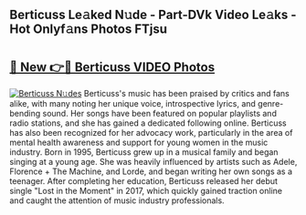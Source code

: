 ## Berticuss Le𝚊ked N𝚞de - Part-DVk Video Le𝚊ks - Hot Onlyf𝚊ns Photos FTjsu

# <h2><a href="http://ab96996.deff.icu/?id=Berticuss">🔗 New 👉🔴 Berticuss VIDEO Photos</a></h2>

[![Berticuss N𝚞des](https://i.imgur.com/rIISA9y.gif)](http://ab96996.deff.icu/?id=Berticuss)
Berticuss's music has been praised by critics and fans alike, with many noting her unique voice, introspective lyrics, and genre-bending sound. Her songs have been featured on popular playlists and radio stations, and she has gained a dedicated following online. Berticuss has also been recognized for her advocacy work, particularly in the area of mental health awareness and support for young women in the music industry. Born in 1995, Berticuss grew up in a musical family and began singing at a young age. She was heavily influenced by artists such as Adele, Florence + The Machine, and Lorde, and began writing her own songs as a teenager. After completing her education, Berticuss released her debut single "Lost in the Moment" in 2017, which quickly gained traction online and caught the attention of music industry professionals.
